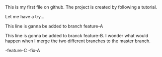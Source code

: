 This is my first file on github.
The project is created by following a tutorial.

Let me have a try...

This line is ganna be added to branch feature-A

This line is gonna be added to branck feature-B.
I wonder what would happen when I merge the two different branches to the master branch.

-feature-C
-fix-A
